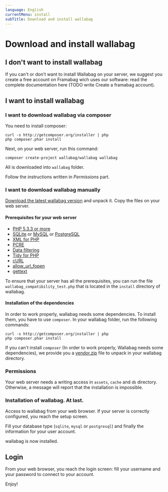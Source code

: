 ```yaml
---
language: English
currentMenu: install
subTitle: Download and install wallabag
---
```


# Download and install wallabag
## I don't want to install wallabag

If you can't or don't want to install Wallabag on your server, we suggest you create a free account on Framabag wich uses our software: read the complete documentation here (TODO write Create a framabag account).

## I want to install wallabag

### I want to download wallabag via composer

You need to install composer: 

    curl -s http://getcomposer.org/installer | php
    php composer.phar install

Next, on your web server, run this command: 

    composer create-project wallabag/wallabag wallabag

All is downloaded into `wallabag` folder.

Follow the instructions written in *Permissions* part.

### I want to download wallabag manually

[Download the latest wallabag version](http://wllbg.org/latest) and unpack it. Copy the files on your web server.

#### Prerequisites for your web server

* [PHP 5.3.3 or more](http://php.net/manual/en/install.php)
* [SQLite](http://php.net/manual/en/book.sqlite.php) or [MySQL](http://php.net/manual/fr/book.mysql.php) or [PostgreSQL](http://php.net/manual/en/book.pgsql.php)
* [XML for PHP](http://php.net/xml)
* [PCRE](http://php.net/pcre)
* [Data filtering](http://php.net/manual/book.filter.php)
* [Tidy for PHP](http://php.net/tidy)
* [cURL](http://php.net/curl)
* [allow_url_fopen](http://www.php.net/manual/en/filesystem.configuration.php#ini.allow-url-fopen)
* [gettext](http://php.net/manual/en/book.gettext.php)

To ensure that your server has all the prerequisites, you can run the file `wallabag_compatibility_test.php` that is located in the `install` directory of wallabag.

#### Installation of the dependencies

In order to work properly, wallabag needs some dependencies. To install them, you have to use `composer`. In your wallabag folder, run the following commands:

    curl -s http://getcomposer.org/installer | php
    php composer.phar install

If you can't install `composer` (In order to work properly, Wallabag needs some dependencies), we provide you a [vendor.zip](http://wllbg.org/vendor) file to unpack in your wallabag directory.

### Permissions

Your web server needs a writing access in `assets`, `cache` and `db` directory. Otherwise, a message will report that the installation is impossible.

### Installation of wallabag. At last.

Access to wallabag from your web browser. If your server is correctly configured, you reach the setup screen.

Fill your database type (`sqlite`, `mysql` or `postgresql`) and finally the information for your user account.

wallabag is now installed.

## Login

From your web browser, you reach the login screen: fill your username and your password to connect to your account.

Enjoy!